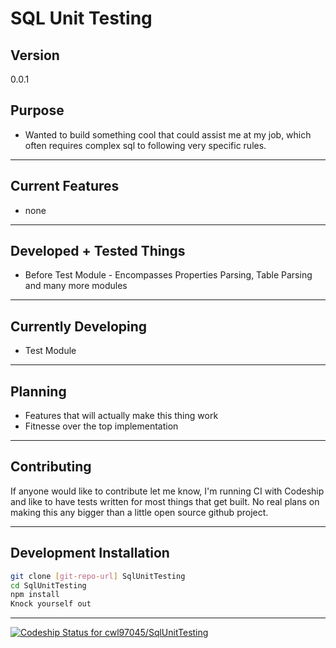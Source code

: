 SQL Unit Testing
=========
Version
------
0.0.1

Purpose
--------
* Wanted to build something cool that could assist me at my job, which often requires complex sql to following very specific rules. 
___________
Current Features
----------------
 * none
_______________
Developed + Tested Things
----------------
* Before Test Module - Encompasses Properties Parsing, Table Parsing and many more modules

_____________

Currently Developing
----------------------
* Test Module
____________


Planning
--------
* Features that will actually make this thing work
* Fitnesse over the top implementation
______________________________________

Contributing
--------
If anyone would like to contribute let me know, I'm running CI with Codeship and like to have tests written for most things that get built. No real plans on making this any bigger than a little open source github project.

__________________

Development Installation
--------------

```sh
git clone [git-repo-url] SqlUnitTesting
cd SqlUnitTesting
npm install
Knock yourself out
```
____________________

[ ![Codeship Status for cwl97045/SqlUnitTesting](https://codeship.io/projects/f6e50f10-1e81-0132-f500-3e933e9d9e06/status)](https://codeship.io/projects/35544)
